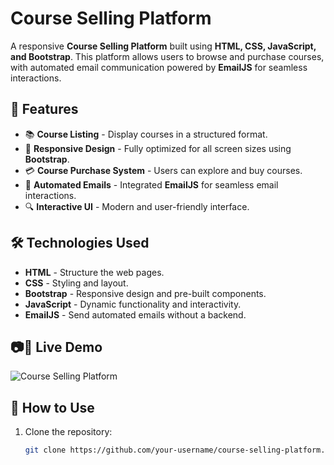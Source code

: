 # Course Selling Platform

A responsive **Course Selling Platform** built using **HTML, CSS, JavaScript, and Bootstrap**. This platform allows users to browse and purchase courses, with automated email communication powered by **EmailJS** for seamless interactions.

## 🚀 Features

- 📚 **Course Listing** - Display courses in a structured format.
- 🎨 **Responsive Design** - Fully optimized for all screen sizes using **Bootstrap**.
- 💳 **Course Purchase System** - Users can explore and buy courses.
- 📧 **Automated Emails** - Integrated **EmailJS** for seamless email interactions.
- 🔍 **Interactive UI** - Modern and user-friendly interface.

## 🛠️ Technologies Used

- **HTML** - Structure the web pages.
- **CSS** - Styling and layout.
- **Bootstrap** - Responsive design and pre-built components.
- **JavaScript** - Dynamic functionality and interactivity.
- **EmailJS** - Send automated emails without a backend.

## 📷🔗 Live Demo

![Course Selling Platform]([https://via.placeholder.com/800x400?text=Course+Selling+Platform](https://course-selling-platform.netlify.app/))

## 📖 How to Use

1. Clone the repository:
   ```sh
   git clone https://github.com/your-username/course-selling-platform.git

